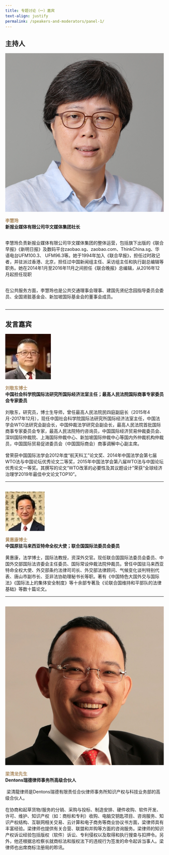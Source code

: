 ```yaml
---
title: 专题讨论（一）嘉宾
text-align: justify
permalink: /speakers-and-moderators/panel-1/
---
```

<style> 
.content img {
  max-width: 200px;
  margin-left: 0;
}

.speaker-name {
  color: #AC8B60;
}
</style>

## 主持人

<div class="sgds-container">
  <div class="row is-desktop">
    <div class="col is-10-mobile is-10-tablet is-3-desktop is-3-widescreen is-3-fullhd">
    <img src="/images/speakers-panel 1-LEE Huay Leng2.jpg" alt="Photo of Ms Lee Huay Leng">
      </div>
    <div class="col">
    <p>
    <b class="speaker-name">李慧玲</b><br>
   <b>新报业媒体有限公司华文媒体集团社长</b><br><br> 

李慧玲负责新报业媒体有限公司华文媒体集团的整体运营，包括旗下出版的《联合早报》《新明日报》及数码平台zaobao.sg、zaobao.com、ThinkChina.sg、华语电台UFM100.3、 UFM96.3等。她于1994年加入《联合早报》，担任过时政记者，并驻派过香港、北京，担任过中国新闻组主任、采访组主任和执行副总编辑等职务。她在2014年1月至2016年11月之间担任《联合晚报》总编辑，从2016年12月起担任现职<br><br>
      
在公共服务方面，李慧玲也是公共交通理事会理事、建国先贤纪念园指导委员会委员、全国肾脏基金会、新加坡国际基金会的董事会成员。<br><br>
</p>
 </div>
  </div>
    </div>
<hr>

## 发言嘉宾

<div class="sgds-container">

  <div class="row is-desktop">
      <div class="col is-10-mobile is-10-tablet is-3-desktop is-3-widescreen is-3-fullhd">
      <img src="/images/speakers-panel 1-liu jingdong.jpg" alt="Photo of Liu Jingdong"> 
      </div>
      <div class="col">
      <p>
      <b class="speaker-name">刘敬东博士 </b><br>
      <b>中国社会科学院国际法研究所国际经济法室主任；最高人民法院国际商事专家委员会专家委员</b><br> <br> 
    刘敬东，研究员，博士生导师，曾任最高人民法院民四庭副庭长（2015年4月-2017年12月），现任中国社会科学院国际法研究所国际经济法室主任，中国法学会WTO法研究会副会长，中国仲裁法学研究会副会长，最高人民法院首批国际商事专家委员会专家，最高人民法院特约咨询员，中国国际经济贸易仲裁委员会、深圳国际仲裁院、上海国际仲裁中心、新加坡国际仲裁中心等国内外仲裁机构仲裁员，中国国际贸易促进委员会（中国国际商会）商事调解中心副主席。<br><br>
    曾荣获中国国际法学会2012年度“航天科工”论文奖、2014年中国法学会第七届WTO法与中国论坛优秀论文二等奖，2015年中国法学会第八届WTO法与中国论坛优秀论文一等奖。其撰写的论文“WTO改革的必要性及其议题设计”荣获“全球经济治理学2019年最佳中文论文TOP10”。
    </p>
  </div>
  </div>
  <hr>
  <br>

  <div class="row is-desktop">
      <div class="col is-10-mobile is-10-tablet is-3-desktop is-3-widescreen is-3-fullhd">
      <img src="/images/speakers-panel 1-huang huikang.jpg" alt="Photo of Huang Huikang"> 
      </div>
      <div class="col">
      <p>
      <b class="speaker-name">黄惠康博士 </b><br>
      <b>中国原驻马来西亚特命全权大使；联合国国际法委员会委员</b><br> <br> 
    黄惠康，法学博士，国际法教授，资深外交官。现任联合国国际法委员会委员、中国外交部国际法咨委会主任委员、国际常设仲裁法院仲裁员。曾任中国驻马来西亚特命全权大使、外交部条约法律司司长、外交部法律顾问、气候变化谈判特别代表、唐山市副市长、亚非法协助理秘书长等职。著有《中国特色大国外交与国际法》《国际法上的集体安全制度》等十余部专著及《论联合国维持和平部队的法律基础》等数十篇论文。
    </p>
  </div>
  </div>
  <hr>
  <br>

  <div class="row is-desktop">
    <div class="col is-10-mobile is-10-tablet is-3-desktop is-3-widescreen is-3-fullhd">
    <img src="/images/speakers-panel 1-Gilbert Leong.jpg" alt="Photo of Gilbert Leong"> 
    </div>
    <div class="col">
    <p>
    <b class="speaker-name">梁清龙先生</b><br>
    <b>Dentons瑞德律师事务所高级合伙人</b><br> <br> 
  梁清龍律师是Dentons瑞德有限责任合伙律师事务所知识产权与科技业务部的高级合伙人。<br><br>
在协商和起草货物/服务的分销、采购与投标、制造安排、硬件收购、软件开发、许可、维护、知识产权（如：商标和专利）收购、电脑交钥匙项目、咨询服务、知识产权结构、互联网相关交易、云计算和电子商务等商业协议书方面，梁律师具有丰富经验。梁律师也提供有关合营、联盟和并购等方面的咨询服务。梁律师的知识产权诉讼经验包括版权（软件）诉讼、专利侵权以及取得和执行搜查与扣押令。另外，他还根据总检察长就商标法和版权法下的违规行为签发的命令起诉当事人。梁律师也出席商标注册局的聆讯。
    </p>
    </div>
  </div>
 </div>





